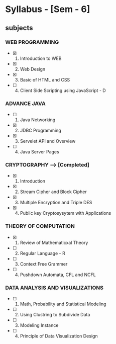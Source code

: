 # Syllabus - [Sem - 6]

## subjects                                    

### WEB PROGRAMMING
- [x] 1. Introduction to WEB                         
- [x] 2. Web Design                                  
- [x] 3. Basic of HTML and CSS
- [ ] 4. Client Side Scripting using JavaScript    - D

### ADVANCE JAVA
- [ ] 1. Java Networking
- [x] 2. JDBC Programming
- [x] 3. Servelet API and Overview
- [ ] 4. Java Server Pages

### CRYPTOGRAPHY --> [Completed]
- [x] 1. Introduction
- [x] 2. Stream Cipher and Block Cipher
- [x] 3. Multiple Encryption and Triple DES
- [x] 4. Public key Cryptosysytem with Applications

### THEORY OF COMPUTATION
- [x] 1. Review of Mathematicxal Theory              
- [ ] 2. Regular Language                            - R
- [ ] 3. Context Free Grammer
- [ ] 4. Pushdown Automata, CFL and NCFL

### DATA ANALYSIS AND VISUALIZATIONS
- [ ] 1. Math, Probability and Statistical Modeling
- [ ] 2. Using Clustring to Subdivide Data
- [ ] 3. Modeling Instance
- [ ] 4. Principle of  Data Visualization Design
